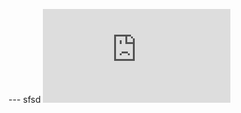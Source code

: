 
   <script src="https://embed.github.com/view/3d/swissglider/3d-drawings/master/Projects/Regensensor-MH-RD/STL/Deckel.stl"></script>

--- sfsd
    ![..](https://raw.githubusercontent.com/swissglider/3d-drawings/master/Projects/Regensensor-MH-RD/STL/Deckel.stl)